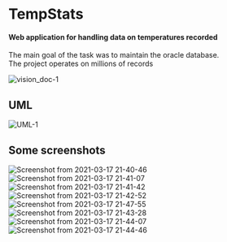 # TempStats
#### Web application for handling data on temperatures recorded
The main goal of the task was to maintain the oracle database.  
The project operates on millions of records  

![vision_doc-1](https://user-images.githubusercontent.com/80756697/111534977-df70eb00-8768-11eb-8f7e-828b1c47199b.jpg)  

## UML
![UML-1](https://user-images.githubusercontent.com/80756697/111535258-38d91a00-8769-11eb-8dd0-bcaab1d77e9c.jpg)  

## Some screenshots 
![Screenshot from 2021-03-17 21-40-46](https://user-images.githubusercontent.com/80756697/111536164-30351380-876a-11eb-85c3-3548b66b203c.png)  
![Screenshot from 2021-03-17 21-41-07](https://user-images.githubusercontent.com/80756697/111536160-2f9c7d00-876a-11eb-9575-c85a03d17d6d.png)  
![Screenshot from 2021-03-17 21-41-42](https://user-images.githubusercontent.com/80756697/111536157-2f9c7d00-876a-11eb-9e7d-0dcd838daa0c.png)  
![Screenshot from 2021-03-17 21-42-52](https://user-images.githubusercontent.com/80756697/111536155-2f03e680-876a-11eb-86c1-fcb40c4773b8.png)  
![Screenshot from 2021-03-17 21-47-55](https://user-images.githubusercontent.com/80756697/111536397-7b4f2680-876a-11eb-8b48-9ec15ec5e9af.png)  
![Screenshot from 2021-03-17 21-43-28](https://user-images.githubusercontent.com/80756697/111536154-2f03e680-876a-11eb-803f-c47b0c8feb15.png)  
![Screenshot from 2021-03-17 21-44-07](https://user-images.githubusercontent.com/80756697/111536153-2e6b5000-876a-11eb-89b5-b6a7fc8986c1.png)  
![Screenshot from 2021-03-17 21-44-46](https://user-images.githubusercontent.com/80756697/111536151-2dd2b980-876a-11eb-85c4-da1ea001b5d2.png)  






